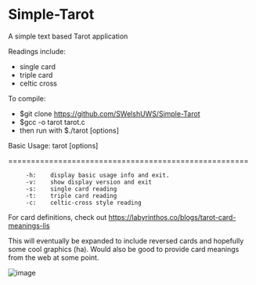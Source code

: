 # Simple-Tarot
A simple text based Tarot application

Readings include:
  * single card
  * triple card
  * celtic cross 

To compile: 
  * $git clone https://github.com/SWelshUWS/Simple-Tarot
  * $gcc -o tarot tarot.c
  * then run with $./tarot [options]

Basic Usage:
tarot [options] 

=====================================================

         -h:    display basic usage info and exit.
         -v:    show display version and exit
         -s:    single card reading
         -t:    triple card reading
         -c:    celtic-cross style reading

For card definitions, check out https://labyrinthos.co/blogs/tarot-card-meanings-lis
  
  
This will eventually be expanded to include reversed cards and hopefully some cool graphics (ha). Would also be good to provide card meanings from the web at some point.


![image](https://user-images.githubusercontent.com/91130584/168424475-6514e172-8c25-4c89-9d36-e654030ad0fe.png)


